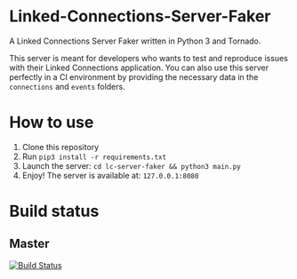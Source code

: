 # Linked-Connections-Server-Faker

A Linked Connections Server Faker written in Python 3 and Tornado.

This server is meant for developers who wants to test and reproduce issues with their Linked Connections application.
You can also use this server perfectly in a CI environment by providing the necessary data in the `connections` and `events` folders.

# How to use

1. Clone this repository
2. Run `pip3 install -r requirements.txt`
3. Launch the server: `cd lc-server-faker && python3 main.py`
4. Enjoy! The server is available at: `127.0.0.1:8080`

# Build status

## Master

[![Build Status](https://travis-ci.com/DylanVanAssche/Linked-Connections-Server-Faker.svg?branch=master)](https://travis-ci.com/DylanVanAssche/Linked-Connections-Server-Faker)
